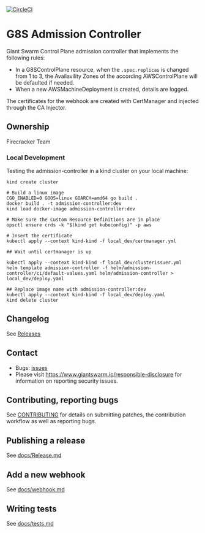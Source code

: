 [![CircleCI](https://circleci.com/gh/giantswarm/admission-controller.svg?style=svg)](https://circleci.com/gh/giantswarm/admission-controller)

# G8S Admission Controller

Giant Swarm Control Plane admission controller that implements the following rules:

- In a G8SControlPlane resource, when the `.spec.replicas` is changed from 1 to 3, the Availavility Zones of the according AWSControlPlane will be defaulted if needed.
- When a new AWSMachineDeployment is created, details are logged.

The certificates for the webhook are created with CertManager and injected through the CA Injector.

## Ownership

Firecracker Team

### Local Development

Testing the admission-controller in a kind cluster on your local machine:

```nohighlight
kind create cluster

# Build a linux image
CGO_ENABLED=0 GOOS=linux GOARCH=amd64 go build .
docker build . -t admission-controller:dev
kind load docker-image admission-controller:dev

# Make sure the Custom Resource Definitions are in place
opsctl ensure crds -k "$(kind get kubeconfig)" -p aws

# Insert the certificate
kubectl apply --context kind-kind -f local_dev/certmanager.yml

## Wait until certmanager is up

kubectl apply --context kind-kind -f local_dev/clusterissuer.yml
helm template admission-controller -f helm/admission-controller/ci/default-values.yaml helm/admission-controller > local_dev/deploy.yaml

## Replace image name with admission-controller:dev
kubectl apply --context kind-kind -f local_dev/deploy.yaml
kind delete cluster
```

## Changelog

See [Releases](https://github.com/giantswarm/admission-controller/releases)

## Contact

- Bugs: [issues](https://github.com/giantswarm/admission-controller/issues)
- Please visit https://www.giantswarm.io/responsible-disclosure for information on reporting security issues.

## Contributing, reporting bugs

See [CONTRIBUTING](CONTRIBUTING.md) for details on submitting patches, the
contribution workflow as well as reporting bugs.

## Publishing a release

See [docs/Release.md](https://github.com/giantswarm/admission-controller/blob/master/docs/release.md)

## Add a new webhook

See [docs/webhook.md](https://github.com/giantswarm/admission-controller/blob/master/docs/webhook.md)

## Writing tests

See [docs/tests.md](https://github.com/giantswarm/admission-controller/blob/master/docs/tests.md)
